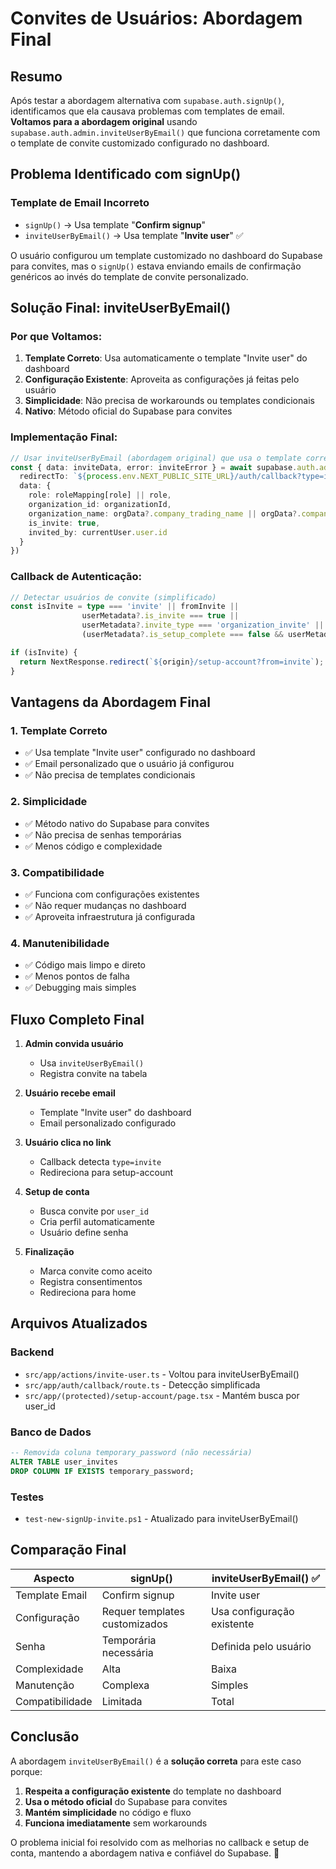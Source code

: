 # Convites de Usuários: Abordagem Final

## Resumo

Após testar a abordagem alternativa com `supabase.auth.signUp()`, identificamos que ela causava problemas com templates de email. **Voltamos para a abordagem original** usando `supabase.auth.admin.inviteUserByEmail()` que funciona corretamente com o template de convite customizado configurado no dashboard.

## Problema Identificado com signUp()

### **Template de Email Incorreto**
- `signUp()` → Usa template "**Confirm signup**" 
- `inviteUserByEmail()` → Usa template "**Invite user**" ✅

O usuário configurou um template customizado no dashboard do Supabase para convites, mas o `signUp()` estava enviando emails de confirmação genéricos ao invés do template de convite personalizado.

## Solução Final: inviteUserByEmail()

### **Por que Voltamos:**
1. **Template Correto**: Usa automaticamente o template "Invite user" do dashboard
2. **Configuração Existente**: Aproveita as configurações já feitas pelo usuário
3. **Simplicidade**: Não precisa de workarounds ou templates condicionais
4. **Nativo**: Método oficial do Supabase para convites

### **Implementação Final:**

```typescript
// Usar inviteUserByEmail (abordagem original) que usa o template correto
const { data: inviteData, error: inviteError } = await supabase.auth.admin.inviteUserByEmail(email, {
  redirectTo: `${process.env.NEXT_PUBLIC_SITE_URL}/auth/callback?type=invite&from=invite`,
  data: {
    role: roleMapping[role] || role,
    organization_id: organizationId,
    organization_name: orgData?.company_trading_name || orgData?.company_legal_name || 'Organização',
    is_invite: true,
    invited_by: currentUser.user.id
  }
})
```

### **Callback de Autenticação:**

```typescript
// Detectar usuários de convite (simplificado)
const isInvite = type === 'invite' || fromInvite ||
                userMetadata?.is_invite === true ||
                userMetadata?.invite_type === 'organization_invite' ||
                (userMetadata?.is_setup_complete === false && userMetadata?.organization_id);

if (isInvite) {
  return NextResponse.redirect(`${origin}/setup-account?from=invite`);
}
```

## Vantagens da Abordagem Final

### 1. **Template Correto**
- ✅ Usa template "Invite user" configurado no dashboard
- ✅ Email personalizado que o usuário já configurou
- ✅ Não precisa de templates condicionais

### 2. **Simplicidade**
- ✅ Método nativo do Supabase para convites
- ✅ Não precisa de senhas temporárias
- ✅ Menos código e complexidade

### 3. **Compatibilidade**
- ✅ Funciona com configurações existentes
- ✅ Não requer mudanças no dashboard
- ✅ Aproveita infraestrutura já configurada

### 4. **Manutenibilidade**
- ✅ Código mais limpo e direto
- ✅ Menos pontos de falha
- ✅ Debugging mais simples

## Fluxo Completo Final

1. **Admin convida usuário**
   - Usa `inviteUserByEmail()`
   - Registra convite na tabela

2. **Usuário recebe email**
   - Template "Invite user" do dashboard
   - Email personalizado configurado

3. **Usuário clica no link**
   - Callback detecta `type=invite`
   - Redireciona para setup-account

4. **Setup de conta**
   - Busca convite por `user_id`
   - Cria perfil automaticamente
   - Usuário define senha

5. **Finalização**
   - Marca convite como aceito
   - Registra consentimentos
   - Redireciona para home

## Arquivos Atualizados

### Backend
- `src/app/actions/invite-user.ts` - Voltou para inviteUserByEmail()
- `src/app/auth/callback/route.ts` - Detecção simplificada
- `src/app/(protected)/setup-account/page.tsx` - Mantém busca por user_id

### Banco de Dados
```sql
-- Removida coluna temporary_password (não necessária)
ALTER TABLE user_invites 
DROP COLUMN IF EXISTS temporary_password;
```

### Testes
- `test-new-signUp-invite.ps1` - Atualizado para inviteUserByEmail()

## Comparação Final

| Aspecto | signUp() | inviteUserByEmail() ✅ |
|---------|----------|----------------------|
| Template Email | Confirm signup | Invite user |
| Configuração | Requer templates customizados | Usa configuração existente |
| Senha | Temporária necessária | Definida pelo usuário |
| Complexidade | Alta | Baixa |
| Manutenção | Complexa | Simples |
| Compatibilidade | Limitada | Total |

## Conclusão

A abordagem `inviteUserByEmail()` é a **solução correta** para este caso porque:

1. **Respeita a configuração existente** do template no dashboard
2. **Usa o método oficial** do Supabase para convites
3. **Mantém simplicidade** no código e fluxo
4. **Funciona imediatamente** sem workarounds

O problema inicial foi resolvido com as melhorias no callback e setup de conta, mantendo a abordagem nativa e confiável do Supabase. 🎉 
